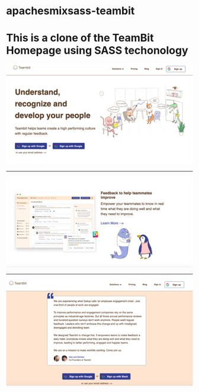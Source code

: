 # apachesmixsass-teambit
<h1> This is a clone of the TeamBit Homepage using SASS techonology </h1>

![](screenshot_1.png)

<hr></hr>

![](screenshot_2.png)

<hr></hr>

![](screenshot_3.png)

